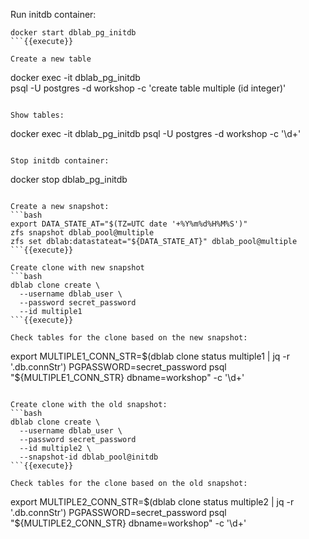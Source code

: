 Run initdb container:
```
docker start dblab_pg_initdb
```{{execute}}

Create a new table
```
docker exec -it dblab_pg_initdb \
  psql -U postgres -d workshop -c 'create table multiple (id integer)'
```{{execute}}

Show tables:
```
docker exec -it dblab_pg_initdb psql -U postgres -d workshop -c '\d+'
```{{execute}}

Stop initdb container:
```
docker stop dblab_pg_initdb
```{{execute}}

Create a new snapshot:
```bash
export DATA_STATE_AT="$(TZ=UTC date '+%Y%m%d%H%M%S')"
zfs snapshot dblab_pool@multiple
zfs set dblab:datastateat="${DATA_STATE_AT}" dblab_pool@multiple
```{{execute}}

Create clone with new snapshot
```bash
dblab clone create \
  --username dblab_user \
  --password secret_password
  --id multiple1
```{{execute}}

Check tables for the clone based on the new snapshot:
```
export MULTIPLE1_CONN_STR=$(dblab clone status multiple1 | jq -r '.db.connStr')
PGPASSWORD=secret_password psql "${MULTIPLE1_CONN_STR} dbname=workshop" -c '\d+'
```{{execute}}

Create clone with the old snapshot:
```bash
dblab clone create \
  --username dblab_user \
  --password secret_password
  --id multiple2 \
  --snapshot-id dblab_pool@initdb
```{{execute}}

Check tables for the clone based on the old snapshot:
```
export MULTIPLE2_CONN_STR=$(dblab clone status multiple2 | jq -r '.db.connStr')
PGPASSWORD=secret_password psql "${MULTIPLE2_CONN_STR} dbname=workshop" -c '\d+'
```{{execute}}
